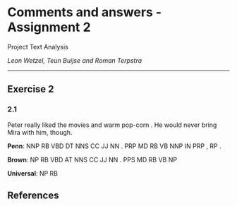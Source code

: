 # Comments and answers - Assignment 2

Project Text Analysis

*Leon Wetzel, Teun Buijse and Roman Terpstra*

---

## Exercise 2

### 2.1

Peter really liked the movies and warm pop-corn . He would never bring Mira with him, though.

**Penn**: NNP RB VBD DT NNS CC JJ NN . PRP MD RB VB NNP IN PRP , RP .

**Brown**: NP RB VBD AT NNS CC JJ NN . PPS MD RB VB NP 

**Universal**: NP RB 




## References
